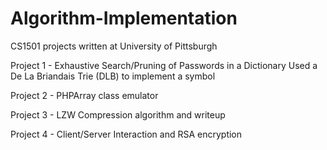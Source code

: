 # Algorithm-Implementation
CS1501 projects written at University of Pittsburgh

Project 1 - Exhaustive Search/Pruning of Passwords in a Dictionary
Used a De La Briandais Trie (DLB) to implement a symbol

Project 2 - PHPArray class emulator

Project 3 - LZW Compression algorithm and writeup

Project 4 - Client/Server Interaction and RSA encryption
